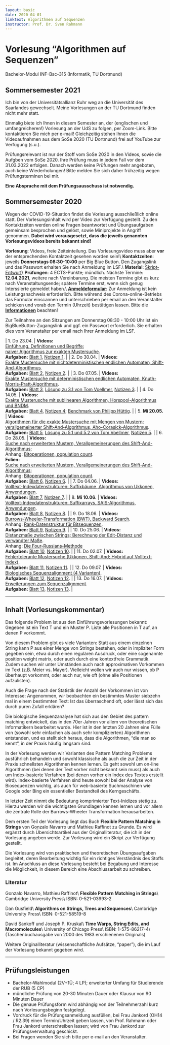 ```yaml
---
layout: basic
date: 2020-04-01
linktext: Algorithmen auf Sequenzen
instructor: Prof. Dr. Sven Rahmann
---
```


# Vorlesung “Algorithmen auf Sequenzen”
Bachelor-Modul INF-Bsc-315 (Informatik, TU Dortmund)

## Sommersemester 2021

Ich bin von der Universitätsallianz Ruhr weg an die Universität des Saarlandes gewechselt.
Meine Vorlesungen an der TU Dortmund finden nicht mehr statt.

Einmalig biete ich Ihnen in diesem Semester an, der (englischen und umfangreicheren!) Vorlesung an der UdS zu folgen, per Zoom-Link.
Bitte kontaktieren Sie mich per e-mail!
Gleichzeitig stehen Ihnen die Videoaufnahmen aus dem SoSe 2020 (TU Dortmund) frei auf YouTube zur Verfügung (s.u.).

Prüfungsrelevant ist nur der Stoff vom SoSe 2020 in den Videos, sowie die Aufgben vom SoSe 2020.
Ihre Prüfung muss in jedem Fall vor dem 31.03.2022 erfolgen.
Danach werden keine Prüfungen mehr angeboten, auch keine Wiederholungen!
Bitte melden Sie sich daher frühzeitig wegen Prüfungsterminen bei mir.

**Eine Absprache mit dem Prüfungsausschuss ist notwendig.**


## Sommersemester 2020

Wegen der COVID-19-Situation findet die Vorlesung ausschließlich online statt.
Der Vorlesungsinhalt wird per Video zur Verfügung gestellt.
Zu den Kontaktzeiten werden online Fragen beantwortet und Übungsaufgaben gemeinsam besprochen und gelöst, sowie Miniprojekte in Angriff genommen.
**Dabei wird vorausgesetzt, dass die jeweils genannten Vorlesungsvideos bereits bekannt sind!**

**Vorlesung**: Videos, freie Zeiteinteilung. Das Vorlesungsvideo muss aber **vor** der entsprechenden Kontaktzeit gesehen worden sein!\\
**Kontaktzeiten**: jeweils **Donnerstags 08:30-10:00** per Big Blue Button. Den Zugangslink und das Passwort erhalten Sie nach Anmeldung im LSF.\\
**Material**: [Skript-Entwurf](aas20/skript.pdf)\\
**Prüfungen**: 4 ECTS-Punkte; mündlich. Nächste Termine: **12.04.2021**, weitere nach Vereinbarung.  Die meisten Termine gibt es kurz nach Veranstaltungsende; spätere Termine erst, wenn sich genug Interssierte gemeldet haben.\\
**[Anmeldeformular](https://www.tu-dortmund.de/storages/tu_website/Dezernat_4/Dez._4.3/Fachstudiengaenge/Fakultaet_Informatik/Anmeldung_mdl._BSc._MSc_Inf_AngInf.pdf)**: Zur Anmeldung ist kein Leistungsnachweis erforderlich. Bitte während des Corona-online-Betriebs das Formular einscannen und unterschrieben per email an den Veranstalter schicken und vorab den Termin (Uhrzeit) bestätigen lassen.
Bitte die **[Informationen](/infos/pruefungen)** beachten! 



Zur Teilnahme an den Sitzungen am Donnerstag 08:30 - 10:00 Uhr ist ein BigBlueButton-Zugangslink und ggf. ein Passwort erforderlich. Sie erhalten dies vom Veranstalter per email nach Ihrer Anmeldung im LSF.

| 1. Do 23.04. | **Videos:**<br/> [Einführung, Definitionen und Begriffe](https://www.youtube.com/watch?v=OzhP9uLP24g);<br/> [naiver Algorithmus zur exakten Mustersuche](https://www.youtube.com/watch?v=RhGC23lfY2U).<br/> **Aufgaben:** [Blatt 1](aas20/01), [Notizen 1](aas20/notizen01.txt). |
| 2. Do 30.04. | **Videos:**<br/> [Exakte Mustersuche mit nichtdeterministischen endlichen Automaten, Shift-And-Algorithmus](https://www.youtube.com/watch?v=7xt6ZtwSyyg). <br/> **Aufgaben:** [Blatt 2](aas20/02), [Notizen 2](aas20/notizen02.txt). |
| 3. Do 07.05. | **Videos:**<br/> [Exakte Mustersuche mit deterministischen endlichen Automaten, Knuth-Morris-Pratt-Algorithmus](https://www.youtube.com/watch?v=WDDj1DrjnoY).<br/> **Aufgaben:** [Blatt 3](aas20/03), [Lösung zu 3.1 von Tom Voellmer](aas20/loesung03-1.pdf), [Notizen 3](aas20/notizen03.txt). |
| 4. Do 14.05. | **Videos:**<br/> [Exakte Musterusche mit sublinearen Algorithmen, Horspool-Algorithmus und BNDM](https://youtu.be/5_CsHe37IYI).<br/> **Aufgaben:** [Blatt 4](aas20/04), [Notizen 4](aas20/notizen04.txt); [Benchmark von Philipp Hüttig](https://github.com/Bricktricker/Mustersuche). |
| 5. **Mi 20.05.** | **Videos:**<br/> [Algorithmen für die exakte Mustersuche mit Mengen von Mustern: verallgemeinerter Shift-And-Algorithmus, Aho-Corasick-Algorithmus](https://youtu.be/jVUlcLexMzU).<br/> **Aufgaben:** [Blatt 5](aas20/05), [Lösung zu 5.1 und 5.2 von Tom Voellmer](aas20/loesung05-1-2.pdf), [Notizen 5](aas20/notizen05.txt). |
| 6. Do 28.05. | **Videos:**<br/>[Suche nach erweiterten Mustern, Verallgemeinerungen des Shift-And-Algorithmus](https://youtu.be/xc0ImOr7x08);<br/> Anhang: [Bitoperationen, population count](https://youtu.be/ltIYPjjAdts).<br/> **Folien:**<br/> [Suche nach erweiterten Mustern, Verallgemeinerungen des Shift-And-Algorithmus](aas20/mustersuche-erweitert.pdf);<br/> Anhang: [Bitoperationen, population count](aas20/bitsequenzen.pdf).<br/> **Aufgaben:** [Blatt 6](aas20/06), [Notizen 6](aas20/notizen06.txt). |
| 7. Do 04.06. | **Videos:**<br/> [Volltext-Indexdatenstrukturen: Suffixbäume, Algorithmus von Ukkonen, Anwendungen](https://youtu.be/g-gCVz9DMsY).<br/> **Aufgaben:** [Blatt 7](aas20/07), [Notizen 7](aas20/notizen07.txt). |
| 8. **Mi 10.06.** | **Videos:**<br/> [Volltext-Indexdatenstrukturen: Suffixarrays, SAIS-Algorithmus, Anwendungen](https://youtu.be/8NdCNlfSBYc).<br/> **Aufgaben:** [Blatt 8](aas20/08), [Notizen 8](aas20/notizen08.txt). |
| 9. Do 18.06. | **Videos:**<br/> [Burrows-Wheeler-Transformation (BWT), Backward Search](https://youtu.be/eSskeH3ZRoc).<br/>Anhang: [Rank-Datenstruktur für Bitsequenzen](https://youtu.be/G-OHfDIkkUo).<br/> **Aufgaben:** [Blatt 9](aas20/09), [Notizen 9](aas20/notizen09.txt). |
| 10. Do 25.06. | **Videos:**<br/> [Distanzmaße zwischen Strings; Berechnung der Edit-Distanz und verwandter Maße](https://youtu.be/UYigEheyTCs).<br/> Anhang: [Die Four-Russians-Methode](https://youtu.be/lPfffXPF3cw)<br/> **Aufgaben:** [Blatt 10](aas20/10), [Notizen 10](aas20/notizen10.txt). |
| 11. Do 02.07. | **Videos:**<br/> [Fehlertolerante Mustersuche (Ukkonen, Shift-And; Hybrid auf Volltext-Index)](https://youtu.be/NKuMSnu7Ad4).<br/>  **Aufgaben:** [Blatt 11](aas20/11), [Notizen 11](aas20/notizen11.txt). |
| 12. Do 09.07. | **Videos:**<br/> [Biologisches Sequenzalignment (4 Varianten)](https://youtu.be/22aV60iQAak).<br/>  **Aufgaben:** [Blatt 12](aas20/12), [Notizen 12](aas20/notizen12.txt). |
| 13. Do 16.07. | **Videos:**<br/> [Erweiterungen zum Sequenzalignment](https://youtu.be/sVMjnq_pS20).<br/>  **Aufgaben:** [Blatt 13](aas20/13), [Notizen 13](aas20/notizen13.txt). |

---

## Inhalt (Vorlesungskommentar)

Das folgende Problem ist aus den Einführungsvorlesungen bekannt: Gegeben ist ein Text T und ein Muster P. Liste alle Positionen in T auf, an denen P vorkommt.

Von diesem Problem gibt es viele Varianten: Statt aus einem einzelnen String kann P aus einer Menge von Strings bestehen, oder in impliziter Form gegeben sein, etwa durch einen regulären Ausdruck, oder eine sogenannte position weight matrix, oder auch durch eine kontextfreie Grammatik. Zudem suchen wir unter Umständen auch nach approximativen Vorkommen im Text (z.B. Meier vs. Mayer). Vielleicht wollen wir auch nur wissen, ob P überhaupt vorkommt, oder auch nur, wie oft (ohne alle Positionen aufzulisten).

Auch die Frage nach der Statistik der Anzahl der Vorkommen ist von Interesse: Angenommen, wir beobachten ein bestimmtes Muster siebzehn mal in einem bestimmten Text: Ist das überraschend oft, oder lässt sich das durch puren Zufall erklären?

Die biologische Sequenzanalyse hat sich aus den Gebiet des pattern matching entwickelt, das in den 70er Jahren vor allem von theoretischen Informatikern bearbeitet wurde. Hier ist in den letzten 20 Jahren eine Fülle von (sowohl sehr einfachen als auch sehr komplizierten) Algorithmen entstanden, und es stellt sich heraus, dass die Algorithmen, “die man so kennt”, in der Praxis häufig langsam sind.

In der Vorlesung werden wir Varianten des Pattern Matching Problems ausführlich behandeln und sowohl klassische als auch die zur Zeit in der Praxis schnellsten Algorithmen kennen lernen. Es geht sowohl um on-line Algorithmen (bei denen der Text vorher nicht bekannt sein muss) als auch um Index-basierte Verfahren (bei denen vorher ein Index des Textes erstellt wird). Index-basierte Verfahren sind heute sowohl bei der Analyse von Biosequenzen wichtig, als auch für web-basierte Suchmaschinen wie Google oder Bing ein essentieller Bestandteil des Kerngeschäfts.

In letzter Zeit nimmt die Bedeutung komprimierter Text-Inidizes stetig zu. Hierzu werden wir die wichtigsten Grundlagen kennen lernen und vor allem die zentrale Rolle der Burrows-Wheeler Transformation herausarbeiten.

Dem ersten Teil der Vorlesung liegt das Buch **Flexible Pattern Matching in Strings** von Gonzalo Navarro und Mathieu Raffinot zu Grunde. Es wird ergänzt durch Übersichtsartikel aus der Originalliteratur, die ich in der Vorlesung angeben werde. Zur Vorlesung wird ein Skript zur Verfügung gestellt.

Die Vorlesung wird von praktischen und theoretischen Übungsaufgaben begleitet, deren Bearbeitung wichtig für ein richtiges Verständnis des Stoffs ist. Im Anschluss an diese Vorlesung besteht bei Begabung und Interesse die Möglichkeit, in diesem Bereich eine Abschlussarbeit zu schreiben.

### Literatur

Gonzalo Navarro, Mathieu Raffinot\\
**Flexible Pattern Matching in Strings**\\
Cambridge University Press\\
ISBN: 0-521-03993-2

Dan Gusfield\\
**Algorithms on Strings, Trees and Sequences**\\
Cambridge University Press\\
ISBN: 0-521-58519-8

David Sankoff und Joseph P. Kruskal\\
**Time Warps, String Edits, and Macromolecules**\\
University of Chicago Press\\
ISBN: 1-575-86217-4\\
(Taschenbuchausgabe von 2000 des 1983 erschienenen Originals)

Weitere Originalliteratur (wissenschaftliche Aufsätze, “paper”), die im Lauf der Vorlesung bekannt gegeben wird.

---

## Prüfungsleistungen

* Bachelor-Wahlmodul (2V+1Ü; 4 LP); erweiterter Umfang für Studierende der RUB (5 CP)
* mündliche Prüfung von 20-30 Minuten Dauer oder Klausur von 90 Minuten Dauer
* Die genaue Prüfungsform wird abhängig von der Teilnehmerzahl kurz nach Vorlesungsbeginn festgelegt.
* Vordruck für die Prüfungsanmeldung ausfüllen, bei Frau Jankord (OH14 / R2.39) einen Termin/Uhrzeit geben lassen, von Prof. Rahmann oder Frau Jankord unterschreiben lassen; wird von Frau Jankord zur Prüfungsverwaltung geschickt.
* Bei Fragen wenden Sie sich bitte per e-mail an den Veranstalter.


